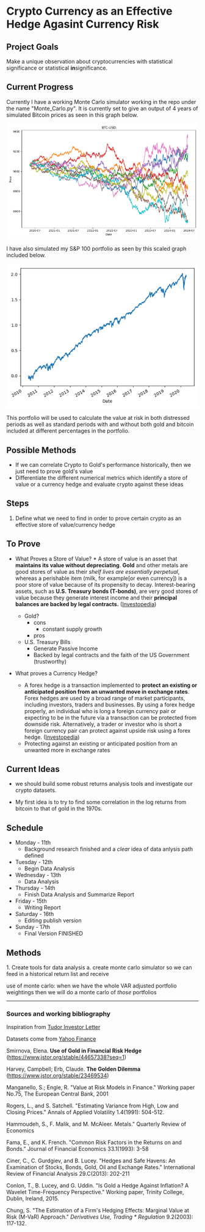 <h1>Crypto Currency as an Effective Hedge Agasint Currency Risk</h1>

<h2>Project Goals</h2>


Make a unique observation about cryptocurrencies with statistical significance or statistical **in**significance.

<h2>Current Progress</h2>
Currently I have a working Monte Carlo simulator working in the repo under the name "Monte_Carlo.py". It is currently set to give an output of 4 years of simulated Bitcoin prices as seen in this graph below.

![Monte Carlo Simulation BTC-USD](https://github.com/beachc15/Evaluation-of-Crypto-as-a-currency-hedge/blob/master/assets/BTC-USD%20Monte%20Carlo%20Simulation.png?raw=true)


I have also simulated my S&P 100 portfolio as seen by this scaled graph included below.

![Constructed S&P 100 returns](https://github.com/beachc15/Evaluation-of-Crypto-as-a-currency-hedge/blob/master/assets/S&P%20100%20returns%20as%20percent.png?raw=true)


This portfolio will be used to calculate the value at risk in both distressed periods as well as standard periods with and without both gold and bitcoin included at different percentages in the portfolio.



<h2>Possible Methods</h2>

* If we can correlate Crypto to Gold's performance historically, then we just need to prove gold's value
* Differentiate the different numerical metrics which identify a store of value or a currency hedge and evaluate crypto against these ideas


<h2>Steps</h2>

1. Define what we need to find in order to prove certain crypto as an effective store of value/currency hedge



<h2>To Prove</h2>

* What Proves a Store of Value?
        * A store of value is an asset that **maintains its value without depreciating**. **Gold** and other metals are good stores of value as their *shelf lives are essentially perpetual*, whereas a perishable item (milk, for example[or even currency]) is a poor store of value because of its propensity to decay. Interest-bearing assets, such as **U.S. Treasury bonds (T-bonds)**, are very good stores of value because they generate interest income and their **principal balances are backed by legal contracts.** ([Investopedia](https://www.investopedia.com/terms/s/storeofvalue.asp))
    * Gold?
        * cons
            * constant supply growth
        * pros
    * U.S. Treasury Bills
        * Generate Passive Income
        * Backed by legal contracts and the faith of the US Government (trustworthy)
    
* What proves a Currency Hedge?
    * A forex hedge is a transaction implemented to **protect an existing or anticipated position from an unwanted move in exchange rates**. Forex hedges are used by a broad range of market participants, including investors, traders and businesses. By using a forex hedge properly, an individual who is long a foreign currency pair or expecting to be in the future via a transaction can be protected from downside risk. Alternatively, a trader or investor who is short a foreign currency pair can protect against upside risk using a forex hedge. ([Investopedia](https://www.investopedia.com/terms/forex/f/forex-hedge-and-currency-hedging-strategy.asp))
    * Protecting against an existing or anticipated position from an unwanted more in exchange rates
<h2>Current Ideas</h2>

* we should build some robust returns analysis tools and investigate our crypto datasets.

* My first idea is to try to find some correlation in the log returns from bitcoin to that of gold in the 1970s.


<h2> Schedule </h2>

* Monday - 11th
    * Background research finished and a *clear* idea of data anlysis path defined
* Tuesday - 12th
    * Begin Data Analysis
* Wednesday - 13th
    * Data Analysis
* Thursday - 14th
    * Finish Data Analysis and Summarize Report
* Friday - 15th
    * Writing Report
* Saturday - 16th
    * Editing publish version
* Sunday - 17th
    * Final Version FINISHED

<h2>Methods</h2>
1. Create tools for data analysis
    a. create monte carlo simulator so we can feed in a historical return list and receive 

use of monte carlo:
when we have the whole VAR adjusted portfolio weightings then we will do a monte carlo of *those* portfolios



---
<h3>Sources and working bibliography</h3>

Inspiration from [Tudor Investor Letter](https://www.docdroid.net/H1fuimX/the-great-monetary-inflation-pdf#page=3)

Datasets come from [Yahoo Finance](https://finance.yahoo.com/)

Smirnova, Elena. **Use of Gold in Financial Risk Hedge** (https://www.jstor.org/stable/44657338?seq=1)

Harvey, Campbell; Erb, Claude. **The Golden Dilemma** (https://www.jstor.org/stable/23469534)

Manganello, S.; Engle, R. "Value at Risk Models in Finance." Working paper No.75, The European Central Bank, 2001

Rogers, L., and S. Satchell. "Estimating Variance from High, Low and
Closing Prices." Annals of Applied Volatility 1.4(1991): 504-512.

Hammoudeh, S., F. Malik, and M. McAleer. Metals." Quarterly Review of Economics

Fama, E., and K. French. "Common Risk Factors in the Returns on and Bonds." Journal of Financial Economics 33.1(1993): 3-58

Ciner, C., C. Gurdgiev, and B. Lucey. "Hedges and Safe Havens: An
Examination of Stocks, Bonds, Gold, Oil and Exchange Rates." International
Review of Financial Analysis 29.C(2013): 202-211

Conlon, T., B. Lucey, and G. Uddin. "Is Gold a Hedge Against Inflation?
A Wavelet Time-Frequency Perspective." Working paper, Trinity College,
Dublin, Ireland, 2015.

Chung, S. "The Estimation of a Firm's Hedging Effects: Marginal Value at Risk (M-VaR) Approach." *Derivatives Use, Trading * Regulation* 9.2(2003): 117-132.